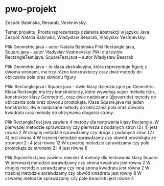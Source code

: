 # pwo-projekt
Zespół: Babinska, Besarab, Veshnevskyi

Temat projektu: Prosta reprezentacja działania abstrakcji w języku Java
Zespół: Natalia Babinska, Władysław Besarab, Vladyslav Veshnevskyi

Plik Geometric.java – autor Natalia Babinska
Pliki Rectangle.java, Square.java – autor Vladyslav Veshnevskyi
Pliki dla testów RectangleTest.java, SquareTest.java – autor Władysław Besarab

Plik Geometric.java – to klasa abstrakcyjna, która reprezentuje figurę z dwoma stronami, ma trzy różne konstruktorzy oraz dwie metody do obliczania pola oraz obwodu figury

Pliki Rectangle.java i Square.java – dwie klasy dziedziczące po Geometric.
Klasa Rectangle ma trzy konstruktorzy, które wywołują super metodę (tzn., konstruktor klasy Geometric), oraz dwie nadpisane (@override) metody do obliczania pola oraz obwodu prostokąta. 
Klasa Square.java ma jeden konstruktor, dwie nadpisane metody do obliczania pola oraz obwodu kwadratu oraz metodę do otrzymania długości strony.

Plik RectangleTest.java zawiera 4 metody dla testowania klasy Rectangle.
W pierwszej metodzie sprawdzamy czy pierwsza z podanych stron (2 i 4) jest równa 2
W drugiej metodzie sprawdzamy czy druga z podanych stron (2 i 4) jest równa 4
W trzeciej metodzie sprawdzamy czy obwód prostokąta ze stronami 2 i 4 jest równe 12
W czwartej metodzie sprawdzamy czy pole prostokąta ze stronami 2 i 4 jest równe 8

Plik SquareTest.java zawiera również 4 metody dla testowania klasy Square.
W pierwszej metodzie sprawdzamy czy strona kwadratu jest równa 2
W drugiej metodzie sprawdzamy czy inna strona kwadratu jest równa 2
W trzeciej metodzie sprawdzamy czy obwód kwadratu jest równy 8
W czwartej metodzie sprawdzamy czy pole kwadratu jest równe 4

